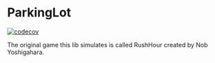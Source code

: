 # ParkingLot

[![codecov](https://codecov.io/gh/EvalVis/ParkingLot/branch/main/graph/badge.svg)](https://codecov.io/gh/EvalVis/ParkingLot)

The original game this lib simulates is called RushHour created by Nob Yoshigahara.